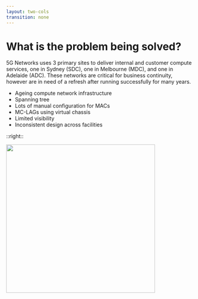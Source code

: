 ```yaml
---
layout: two-cols
transition: none
---
```

# What is the problem being solved?

5G Networks uses 3 primary sites to deliver internal and customer compute services, one in Sydney (SDC), one in Melbourne (MDC), and one in Adelaide (ADC). These networks are critical for business continuity, however are in need of a refresh after running successfully for many years.

- Ageing compute network infrastructure
- Spanning tree
- Lots of manual configuration for MACs
- MC-LAGs using virtual chassis
- Limited visibility
- Inconsistent design across facilities

::right::

<img src="/problem.jpg" width="400px" class="mt-20 ml-10">

<!--
One thing we've been wanting to tackle for a while is a refresh of our data centre networks. There is a lot internally that relies on them, and we want to ensure that as we upgrade the rest of our core network, this is not left behind with legacy solutions and hardware. We have 3 sites we use to deliver diversity, which has worked well for us, however there's a few challenges that we have been facing with the existing solution.

The existing network is running Juniper Networks QFX5100 series switches, which I'm sure is a pretty common choice over the years with many other operators in this room. They have been quite reliable, and they did everything we needed when they were selected. However, they have been marked as End of Life from the vendor, and we need to start looking at longer term solutions to ensure that we have hardware and software support.

Secondly, being an older design means that there's some older technologies at play here. Spanning tree has its' place, however there is newer kids on the block that bring a lot of improvements. This network is using MSTP to try and help better utilise all available links, however I'm sure I am preaching to the converted that there are better options in a modern network.

Now, let's look at how we work on the devices day to day. Adding an existing VLAN to a port is pretty straightforward, but what about adding a new VLAN? Whole different ballgame. There are a lot of pairs of switches in the data centre networks, and having to go around and make changes on multiple devices introduces room for error. This results in general moves, adds and changes being tedious and time consuming.

How is high availability being handled for endpoints? Two member virtual chassis clusters are in use, and this does work, making bringing up a new LAG relatively straightforward. However, who here has had to replace a member of a virtual chassis before due a failure? It's not fun, you can do everything right and the stack still falls apart. This poses an even bigger risk as time goes on, as the hardware starts to exit the bottom of the bathtub curve and the chance of failure increases.

Even when things are running as expected, how can we assure that no bundles have members down? How do we know that a VLAN isn't missing on a backup link? How can we know that we aren't just one wrong move away from having an outage to one or multiple parts of the fabric? Legacy SNMP monitoring solutions work well for individual data points, however this often takes a good understanding of the design to be able to piece something together, and isn't able to cover all the things we would like to see going forward.

Finally, these points stick across all 3 of the fabrics, however the underlying design is often quite inconsistent between them. This makes troubleshooting issues quite difficult for staff that aren't across the intricacies of the design for each site, and this is something that we'd like to fix in the new solution.
-->
